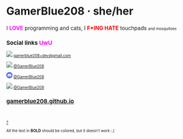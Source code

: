 # GamerBlue208 · she/her

I <font color="magenta">**LOVE**</font> programming and cats, I <font color="red">**F*ING HATE**</font> touchpads <font size="1">and mosquitoes

## Social links <font color="magenta">**UwU**</font>

<img src="https://freelogopng.com/images/all_img/1657906383gmail-icon-png.png" height="18"> gamerblue208+dev@gmail.com

<img src="https://upload.wikimedia.org/wikipedia/commons/e/ef/Youtube_logo.png" height="16"> [@GamerBlue208](https://www.youtube.com/@GamerBlue208)

<img src="/images/Discord.png" height="16"> [@GamerBlue208](https://discord.com/users/865498115360292894)

<img src="https://upload.wikimedia.org/wikipedia/commons/thumb/8/83/Steam_icon_logo.svg/512px-Steam_icon_logo.svg.png" height="16"> [@GamerBlue208](https://steamcommunity.com/id/GamerBlue208)
<br>
## [gamerblue208.github.io](https://gamerblue208.github.io)
<br>

[?](https://www.youtube.com/watch?v=dQw4w9WgXcQ)

All the text in **BOLD** should be colored, but it doesn't work :,(
